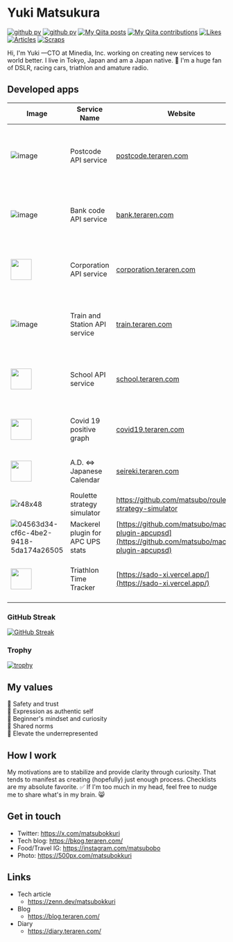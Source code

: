 # Yuki Matsukura

[![github pv](https://komarev.com/ghpvc/?username=matsubo)](https://github.com/matsubo)
[![github pv](https://img.shields.io/github/followers/matsubo?label=follow&logo=github&style=flat)](https://github.com/matsubo)
[![My Qiita posts](https://qiita-badge.apiapi.app/s/matsubo/posts.svg)](http://qiita.com/matsubo)
[![My Qiita contributions](https://qiita-badge.apiapi.app/s/matsubo/contributions.svg)](http://qiita.com/matsubo)
[![Likes](https://badgen.org/img/zenn/matsubokkuri/likes?style=plastic)](https://zenn.dev/matsubokkuri)
[![Articles](https://badgen.org/img/zenn/matsubokkuri/articles?style=plastic)](https://zenn.dev/matsubokkuri)
[![Scraps](https://badgen.org/img/zenn/matsubokkuri/scraps?style=plastic)](https://zenn.dev/matsubokkuri?tab=scraps)

Hi, I'm Yuki —CTO at Minedia, Inc. working on creating new services to world better. I live in Tokyo, Japan and am a Japan native. 🙌 I'm a huge fan of DSLR, racing cars, triathlon and amature radio. 


## Developed apps


| Image                                                                                         | Service Name              | Website                       | Technology Stack                                 |
|-----------------------------------------------------------------------------------------------|---------------------------|--------------------------------|--------------------------------------------------|
| ![image](https://github.com/matsubo/matsubo/assets/98103/6a612b1d-6057-49b1-883e-09956a6c0793) | Postcode API service      | [postcode.teraren.com](https://postcode.teraren.com/) | Ruby 3.3 + Ruby on Rails 7.1 + Cloudflare, SQLite, Rest API + GraphQL |
| ![image](https://github.com/matsubo/matsubo/assets/98103/36d7bb33-b50f-471b-9157-2ef13cfd9b59) | Bank code API service     | [bank.teraren.com](https://bank.teraren.com/)       | Ruby 3.3 + Ruby on Rails 7.1 + Cloudflare, SQLite, Rest API |
| <img src="https://github.com/user-attachments/assets/127bf526-8ed3-4111-9e0a-eab092cfbcfe" width="48" width="48"> | Corporation API service   | [corporation.teraren.com](https://corporation.teraren.com/) | Ruby 3.3 + Ruby on Rails 7.1 + Cloudflare, MySQL 8, Rest API |
| ![image](https://github.com/matsubo/matsubo/assets/98103/af5ee2a7-d2f9-4b04-aecb-d4e859da39df) | Train and Station API service   | [train.teraren.com](https://train.teraren.com/) | Ruby 3.3 + Ruby on Rails 7.1 + Cloudflare, SQLite, Rest API |
| <img src="https://github.com/user-attachments/assets/f57ddcc8-51f5-406b-a0c7-170a56227052" width="48" height="48"> | School API service   | [school.teraren.com](https://school.teraren.com/) | Ruby 3.3 + Ruby on Rails 7.1 + Cloudflare, SQLite, Rest API |
| <img src="https://github.com/matsubo/matsubo/assets/98103/2dd90f80-587c-473d-94fb-c8ca3132fa17" width="48"> | Covid 19 positive graph  | [covid19.teraren.com](https://covid19.teraren.com/) | Ruby 3.0 + Wordpress + Cloudflare, MySQL 8|
| <img src="https://github.com/matsubo/matsubo/assets/98103/f7817421-60ad-4c68-ada5-0029583c2c77" width="48"> | A.D. <=> Japanese Calendar  | [seireki.teraren.com](https://seireki.teraren.com/) | Ruby 3.3 + Ruby on Rails 7.1 +  Cloudflare |
| ![r48x48](https://github.com/matsubo/matsubo/assets/98103/3a564a84-717a-4fe6-8651-0ba85c3e0ba9) | Roulette strategy simulator | https://github.com/matsubo/roulett-strategy-simulator | Ruby 3.3 + Gnuplot |
| ![04563d34-cf6c-4be2-9418-5da174a26505](https://github.com/matsubo/matsubo/assets/98103/ce2ce477-0f05-4ce0-856a-fe7294ba4027) | Mackerel plugin for APC UPS stats | [https://github.com/matsubo/mackerel-plugin-apcupsd](https://github.com/matsubo/mackerel-plugin-apcupsd) | Golang |
| <img src="https://github.com/user-attachments/assets/0a118ccc-fce3-4689-9b84-db99e469c780" width="48"> | Triathlon Time Tracker | [https://sado-xi.vercel.app/](https://sado-xi.vercel.app/)| Front: React, Back: Python, Ruby, Gist |



### GitHub Streak
[![GitHub Streak](http://github-readme-streak-stats.herokuapp.com?user=matsubo&theme=tokyonight&hide_border=true)](https://git.io/streak-stats)


### Trophy
[![trophy](https://github-profile-trophy.vercel.app/?username=matsubo&theme=tokyonight&column=7
)](https://github.com/ryo-ma/github-profile-trophy)



## My values
💖 Safety and trust<br>
🌟 Expression as authentic self<br>
🍏 Beginner's mindset and curiosity<br>
🙌 Shared norms<br>
🚀 Elevate the underrepresented

## How I work
My motivations are to stabilize and provide clarity through curiosity.
That tends to manifest as creating (hopefully) just enough process.
Checklists are my absolute favorite. ✅ If I'm too much in my head, feel free to nudge me to share what's in my brain. 😸

## Get in touch
- Twitter: https://x.com/matsubokkuri
- Tech blog: https://bkog.teraren.com/
- Food/Travel IG: https://instagram.com/matsubobo
- Photo: https://500px.com/matsubokkuri

## Links

- Tech article
  - https://zenn.dev/matsubokkuri
- Blog
  - https://blog.teraren.com/
- Diary
  - https://diary.teraren.com/
  
